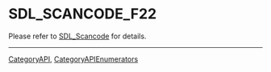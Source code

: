 # SDL_SCANCODE_F22

Please refer to [SDL_Scancode](SDL_Scancode) for details.

----
[CategoryAPI](CategoryAPI), [CategoryAPIEnumerators](CategoryAPIEnumerators)

